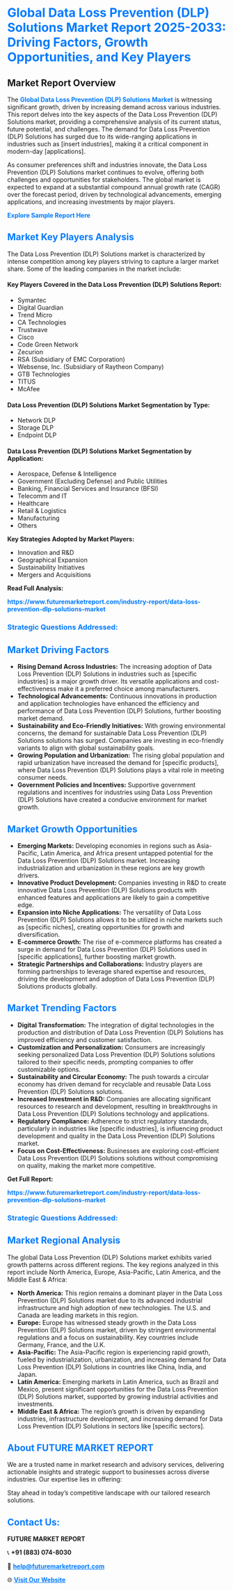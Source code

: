 <h1 style="color: #007BFF;">Global Data Loss Prevention (DLP) Solutions Market Report 2025-2033: Driving Factors, Growth Opportunities, and Key Players</h1>

<section id="overview">
<h2>Market Report Overview</h2>
<p>The <a href="https://www.futuremarketreport.com/industry-report/data-loss-prevention-dlp-solutions-market" style="color: #007BFF; text-decoration: none;"><strong>Global Data Loss Prevention (DLP) Solutions Market</strong></a> is witnessing significant growth, driven by increasing demand across various industries. This report delves into the key aspects of the Data Loss Prevention (DLP) Solutions market, providing a comprehensive analysis of its current status, future potential, and challenges. The demand for Data Loss Prevention (DLP) Solutions has surged due to its wide-ranging applications in industries such as [insert industries], making it a critical component in modern-day [applications].</p>
<p>As consumer preferences shift and industries innovate, the Data Loss Prevention (DLP) Solutions market continues to evolve, offering both challenges and opportunities for stakeholders. The global market is expected to expand at a substantial compound annual growth rate (CAGR) over the forecast period, driven by technological advancements, emerging applications, and increasing investments by major players.</p>
</section>

<section id="overview">
<p><a href="https://www.futuremarketreport.com/request-sample/reportId=99420" style="color: #007BFF; text-decoration: none;"><strong>Explore Sample Report Here</strong></a></p>
</section>

<section id="key-players">
<h2 style="color: #007BFF;">Market Key Players Analysis</h2>
<p>The Data Loss Prevention (DLP) Solutions market is characterized by intense competition among key players striving to capture a larger market share. Some of the leading companies in the market include:</p>
<h4>Key Players Covered in the Data Loss Prevention (DLP) Solutions Report:</h4>
<ul><li>Symantec</li><li>Digital Guardian</li><li>Trend Micro</li><li>CA Technologies</li><li>Trustwave</li><li>Cisco</li><li>Code Green Network</li><li>Zecurion</li><li>RSA (Subsidiary of EMC Corporation)</li><li>Websense, Inc. (Subsidiary of Raytheon Company)</li><li>GTB Technologies</li><li>TITUS</li><li>McAfee</li></ul>
<h4>Data Loss Prevention (DLP) Solutions Market Segmentation by Type:</h4>
<ul><li>Network DLP</li><li>Storage DLP</li><li>Endpoint DLP</li></ul>

<h4>Data Loss Prevention (DLP) Solutions Market Segmentation by Application:</h4>
<ul><li>Aerospace, Defense &amp; Intelligence</li><li>Government (Excluding Defense) and Public Utilities</li><li>Banking, Financial Services and Insurance (BFSI)</li><li>Telecomm and IT</li><li>Healthcare</li><li>Retail &amp; Logistics</li><li>Manufacturing</li><li>Others</li></ul>
<p><strong>Key Strategies Adopted by Market Players:</strong></p>
<ul>
<li>Innovation and R&D</li>
<li>Geographical Expansion</li>
<li>Sustainability Initiatives</li>
<li>Mergers and Acquisitions</li>
</ul>
</section>

<section>
<p><strong>Read Full Analysis: </strong></p><a href="https://www.futuremarketreport.com/industry-report/data-loss-prevention-dlp-solutions-market" style="color: #007BFF; text-decoration: none;"><strong>https://www.futuremarketreport.com/industry-report/data-loss-prevention-dlp-solutions-market</strong></a>
<h3 style="color: #007BFF;">Strategic Questions Addressed:</h3>
</section>

<section id="driving-factors">
<h2 style="color: #007BFF;">Market Driving Factors</h2>
<ul>
<li><strong>Rising Demand Across Industries:</strong> The increasing adoption of Data Loss Prevention (DLP) Solutions in industries such as [specific industries] is a major growth driver. Its versatile applications and cost-effectiveness make it a preferred choice among manufacturers.</li>
<li><strong>Technological Advancements:</strong> Continuous innovations in production and application technologies have enhanced the efficiency and performance of Data Loss Prevention (DLP) Solutions, further boosting market demand.</li>
<li><strong>Sustainability and Eco-Friendly Initiatives:</strong> With growing environmental concerns, the demand for sustainable Data Loss Prevention (DLP) Solutions solutions has surged. Companies are investing in eco-friendly variants to align with global sustainability goals.</li>
<li><strong>Growing Population and Urbanization:</strong> The rising global population and rapid urbanization have increased the demand for [specific products], where Data Loss Prevention (DLP) Solutions plays a vital role in meeting consumer needs.</li>
<li><strong>Government Policies and Incentives:</strong> Supportive government regulations and incentives for industries using Data Loss Prevention (DLP) Solutions have created a conducive environment for market growth.</li>
</ul>
</section>

<section id="growth-opportunities">
<h2 style="color: #007BFF;">Market Growth Opportunities</h2>
<ul>
<li><strong>Emerging Markets:</strong> Developing economies in regions such as Asia-Pacific, Latin America, and Africa present untapped potential for the Data Loss Prevention (DLP) Solutions market. Increasing industrialization and urbanization in these regions are key growth drivers.</li>
<li><strong>Innovative Product Development:</strong> Companies investing in R&D to create innovative Data Loss Prevention (DLP) Solutions products with enhanced features and applications are likely to gain a competitive edge.</li>
<li><strong>Expansion into Niche Applications:</strong> The versatility of Data Loss Prevention (DLP) Solutions allows it to be utilized in niche markets such as [specific niches], creating opportunities for growth and diversification.</li>
<li><strong>E-commerce Growth:</strong> The rise of e-commerce platforms has created a surge in demand for Data Loss Prevention (DLP) Solutions used in [specific applications], further boosting market growth.</li>
<li><strong>Strategic Partnerships and Collaborations:</strong> Industry players are forming partnerships to leverage shared expertise and resources, driving the development and adoption of Data Loss Prevention (DLP) Solutions products globally.</li>
</ul>
</section>

<section id="trending-factors">
<h2 style="color: #007BFF;">Market Trending Factors</h2>
<ul>
<li><strong>Digital Transformation:</strong> The integration of digital technologies in the production and distribution of Data Loss Prevention (DLP) Solutions has improved efficiency and customer satisfaction.</li>
<li><strong>Customization and Personalization:</strong> Consumers are increasingly seeking personalized Data Loss Prevention (DLP) Solutions solutions tailored to their specific needs, prompting companies to offer customizable options.</li>
<li><strong>Sustainability and Circular Economy:</strong> The push towards a circular economy has driven demand for recyclable and reusable Data Loss Prevention (DLP) Solutions solutions.</li>
<li><strong>Increased Investment in R&D:</strong> Companies are allocating significant resources to research and development, resulting in breakthroughs in Data Loss Prevention (DLP) Solutions technology and applications.</li>
<li><strong>Regulatory Compliance:</strong> Adherence to strict regulatory standards, particularly in industries like [specific industries], is influencing product development and quality in the Data Loss Prevention (DLP) Solutions market.</li>
<li><strong>Focus on Cost-Effectiveness:</strong> Businesses are exploring cost-efficient Data Loss Prevention (DLP) Solutions solutions without compromising on quality, making the market more competitive.</li>
</ul>
</section>

<section>
<p><strong>Get Full Report: </strong></p><a href="https://www.futuremarketreport.com/industry-report/data-loss-prevention-dlp-solutions-market" style="color: #007BFF; text-decoration: none;"><strong>https://www.futuremarketreport.com/industry-report/data-loss-prevention-dlp-solutions-market</strong></a>
<h3 style="color: #007BFF;">Strategic Questions Addressed:</h3>
</section>


<section id="regional-analysis">
<h2 style="color: #007BFF;">Market Regional Analysis</h2>
<p>The global Data Loss Prevention (DLP) Solutions market exhibits varied growth patterns across different regions. The key regions analyzed in this report include North America, Europe, Asia-Pacific, Latin America, and the Middle East & Africa:</p>
<ul>
<li><strong>North America:</strong> This region remains a dominant player in the Data Loss Prevention (DLP) Solutions market due to its advanced industrial infrastructure and high adoption of new technologies. The U.S. and Canada are leading markets in this region.</li>
<li><strong>Europe:</strong> Europe has witnessed steady growth in the Data Loss Prevention (DLP) Solutions market, driven by stringent environmental regulations and a focus on sustainability. Key countries include Germany, France, and the U.K.</li>
<li><strong>Asia-Pacific:</strong> The Asia-Pacific region is experiencing rapid growth, fueled by industrialization, urbanization, and increasing demand for Data Loss Prevention (DLP) Solutions in countries like China, India, and Japan.</li>
<li><strong>Latin America:</strong> Emerging markets in Latin America, such as Brazil and Mexico, present significant opportunities for the Data Loss Prevention (DLP) Solutions market, supported by growing industrial activities and investments.</li>
<li><strong>Middle East & Africa:</strong> The region’s growth is driven by expanding industries, infrastructure development, and increasing demand for Data Loss Prevention (DLP) Solutions in sectors like [specific sectors].</li>
</ul>
</section>

<footer>
<h2 style="color: #007BFF;">About FUTURE MARKET REPORT</h2>
<p>We are a trusted name in market research and advisory services, delivering actionable insights and strategic support to businesses across diverse industries. Our expertise lies in offering:</p>

<p>Stay ahead in today’s competitive landscape with our tailored research solutions.</p>

<h2 style="color: #007BFF;">Contact Us:</h2>
<p><strong>FUTURE MARKET REPORT</strong></p>
<p>📞 <strong>+91 (883) 074-8030</strong></p>
<p>📧 <strong><a href="mailto:help@futuremarketreport.com" style="color: #007BFF;">help@futuremarketreport.com</a></strong></p>
<p>🌐 <strong><a href="https://www.futuremarketreport.com/" style="color: #007BFF;">Visit Our Website</a></strong></p>
</footer>
